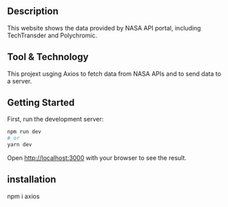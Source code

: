 ## Description
This website shows the data provided by NASA API portal, including TechTransder and Polychromic.

## Tool & Technology
This projext usging Axios to fetch data from NASA APIs and to send data to a server.
## Getting Started

First, run the development server:

```bash
npm run dev
# or
yarn dev
```

Open [http://localhost:3000](http://localhost:3000) with your browser to see the result.

## installation
npm i axios
